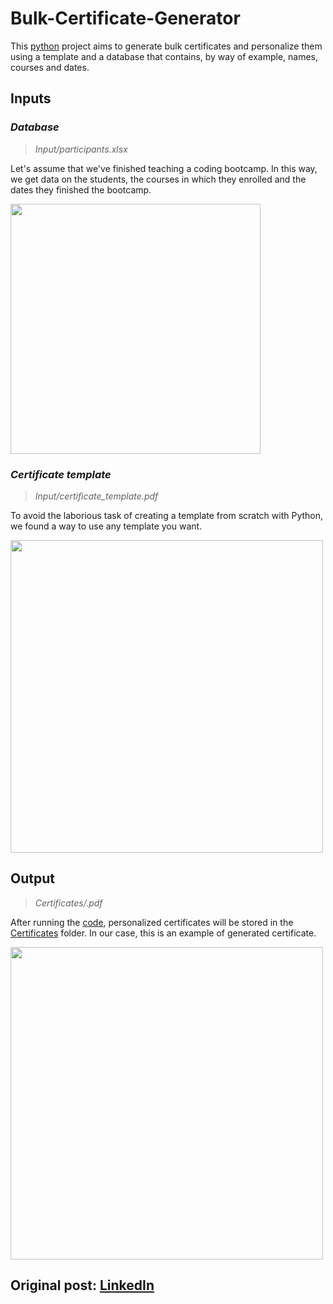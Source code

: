 # Bulk-Certificate-Generator
This [python](https://www.python.org/) project aims to generate bulk certificates and personalize them using a template and a database that contains, by way of example, names, courses and dates.

## Inputs

### *Database*

> *Input/participants.xlsx*

Let's assume that we've finished teaching a coding bootcamp. In this way, we get data on the students, the courses in which they enrolled and the dates they finished the bootcamp.

<img src="https://user-images.githubusercontent.com/64377961/213354216-a91c272a-fb42-460e-8297-5aa4de69d724.png" width="400">

### *Certificate template*

> *Input/certificate_template.pdf*

To avoid the laborious task of creating a template from scratch with Python, we found a way to use any template you want.

<img src="https://user-images.githubusercontent.com/64377961/213355641-b332e55f-29e1-4b73-adb8-9f42be1e6914.png" width="500">

## Output

> *Certificates/.pdf*

After running the [code](https://github.com/Sandreke/Bulk-Certificate-Generator/blob/main/generate_certificates.ipynb), personalized certificates will be stored in the [Certificates](https://github.com/Sandreke/Bulk-Certificate-Generator/tree/main/Certificates) folder. In our case, this is an example of generated certificate.

<img src="https://user-images.githubusercontent.com/64377961/213356387-c6e75498-8783-4262-8c43-8aa23736e99f.png" width="500">

## Original post: [LinkedIn](https://lnkd.in/d-igymTB)
